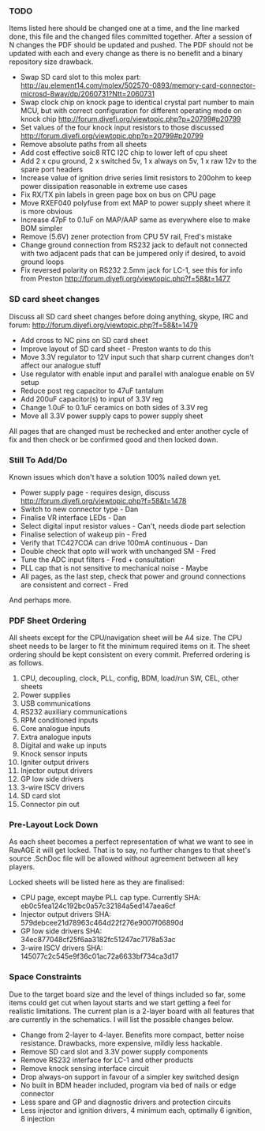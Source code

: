 ﻿### TODO

Items listed here should be changed one at a time, and the line marked done, this
file and the changed files committed together. After a session of N changes the
PDF should be updated and pushed. The PDF should not be updated with each and
every change as there is no benefit and a binary repository size drawback.

 - Swap SD card slot to this molex part: http://au.element14.com/molex/502570-0893/memory-card-connector-microsd-8way/dp/2060731?Ntt=2060731
 - Swap clock chip on knock page to identical crystal part number to main MCU, but with correct configuration for different operating mode on knock chip http://forum.diyefi.org/viewtopic.php?p=20799#p20799
 - Set values of the four knock input resistors to those discussed http://forum.diyefi.org/viewtopic.php?p=20799#p20799
 - Remove absolute paths from all sheets
 - Add cost effective soic8 RTC I2C chip to lower left of cpu sheet
 - Add 2 x cpu ground, 2 x switched 5v, 1 x always on 5v, 1 x raw 12v to the spare port headers
 - Increase value of ignition drive series limit resistors to 200ohm to keep power dissipation reasonable in extreme use cases
 - Fix RX/TX pin labels in green page box on bus on CPU page
 - Move RXEF040 polyfuse from ext MAP to power supply sheet where it is more obvious
 - Increase 47pF to 0.1uF on MAP/AAP same as everywhere else to make BOM simpler
 - Remove (5.6V) zener protection from CPU 5V rail, Fred's mistake
 - Change ground connection from RS232 jack to default not connected with two adjacent pads that can be jumpered only if desired, to avoid ground loops
 - Fix reversed polarity on RS232 2.5mm jack for LC-1, see this for info from Preston http://forum.diyefi.org/viewtopic.php?f=58&t=1477

### SD card sheet changes

Discuss all SD card sheet changes before doing anything, skype, IRC and forum: http://forum.diyefi.org/viewtopic.php?f=58&t=1479

 - Add cross to NC pins on SD card sheet
 - Improve layout of SD card sheet - Preston wants to do this
 - Move 3.3V regulator to 12V input such that sharp current changes don't affect our analogue stuff
 - Use regulator with enable input and parallel with analogue enable on 5V setup
 - Reduce post reg capacitor to 47uF tantalum
 - Add 200uF capacitor(s) to input of 3.3V reg
 - Change 1.0uF to 0.1uF ceramics on both sides of 3.3V reg
 - Move all 3.3V power supply caps to power supply sheet

All pages that are changed must be rechecked and enter another cycle of fix and
then check or be confirmed good and then locked down.

### Still To Add/Do

Known issues which don't have a solution 100% nailed down yet.

 - Power supply page - requires design, discuss http://forum.diyefi.org/viewtopic.php?f=58&t=1478
 - Switch to new connector type - Dan
 - Finalise VR interface LEDs - Dan
 - Select digital input resistor values - Can't, needs diode part selection
 - Finalise selection of wakeup pin - Fred
 - Verify that TC427COA can drive 100mA continuous - Dan
 - Double check that opto will work with unchanged SM - Fred
 - Tune the ADC input filters - Fred + consultation
 - PLL cap that is not sensitive to mechanical noise - Maybe
 - All pages, as the last step, check that power and ground connections are consistent and correct - Fred

And perhaps more.

### PDF Sheet Ordering

All sheets except for the CPU/navigation sheet will be A4 size. The CPU sheet
needs to be larger to fit the minimum required items on it. The sheet ordering
should be kept consistent on every commit. Preferred ordering is as follows.

 1.  CPU, decoupling, clock, PLL, config, BDM, load/run SW, CEL, other sheets
 2.  Power supplies
 3.  USB communications
 4.  RS232 auxiliary communications
 5.  RPM conditioned inputs
 6.  Core analogue inputs
 7.  Extra analogue inputs
 8.  Digital and wake up inputs
 9.  Knock sensor inputs
 10. Igniter output drivers
 11. Injector output drivers
 12. GP low side drivers
 13. 3-wire ISCV drivers
 14. SD card slot
 15. Connector pin out

### Pre-Layout Lock Down

As each sheet becomes a perfect representation of what we want to see in RavAGE
it will get locked. That is to say, no further changes to that sheet's source
.SchDoc file will be allowed without agreement between all key players.

Locked sheets will be listed here as they are finalised:

 - CPU page, except maybe PLL cap type. Currently SHA: eb0c5fea124c192bc0a57c32184a5ed147aea6cf
 - Injector output drivers SHA: 579debcee21d78963c464d22f276e9007f06890d
 - GP low side drivers SHA: 34ec877048cf25f6aa3182fc51247ac7178a53ac
 - 3-wire ISCV drivers SHA: 145077c2c545e9f36c01ac72a6633bf734ca3d17

### Space Constraints

Due to the target board size and the level of things included so far, some
items could get cut when layout starts and we start getting a feel for
realistic limitations. The current plan is a 2-layer board with all features
that are currently in the schematics. I will list the possible changes below.

 - Change from 2-layer to 4-layer. Benefits more compact, better noise resistance. Drawbacks, more expensive, mildly less hackable.
 - Remove SD card slot and 3.3V power supply components
 - Remove RS232 interface for LC-1 and other products
 - Remove knock sensing interface circuit
 - Drop always-on support in favour of a simpler key switched design
 - No built in BDM header included, program via bed of nails or edge connector
 - Less spare and GP and diagnostic drivers and protection circuits
 - Less injector and ignition drivers, 4 minimum each, optimally 6 ignition, 8 injection


